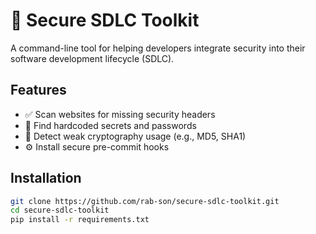 # 🔐 Secure SDLC Toolkit

A command-line tool for helping developers integrate security into their software development lifecycle (SDLC).

## Features
- ✅ Scan websites for missing security headers
- 🔐 Find hardcoded secrets and passwords
- 🚨 Detect weak cryptography usage (e.g., MD5, SHA1)
- ⚙️ Install secure pre-commit hooks

## Installation

```bash
git clone https://github.com/rab-son/secure-sdlc-toolkit.git
cd secure-sdlc-toolkit
pip install -r requirements.txt
